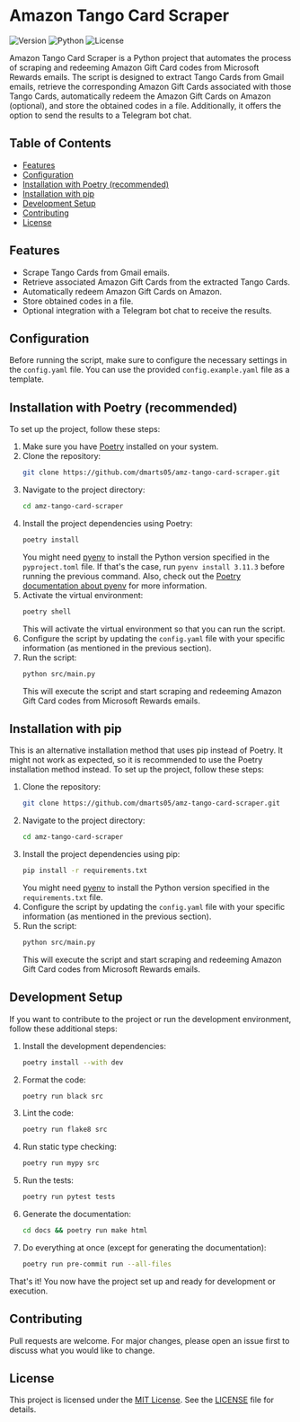 # Amazon Tango Card Scraper
![Version](https://img.shields.io/badge/Version-0.1.0-brightgreen.svg)
![Python](https://img.shields.io/badge/Python-3.11.3-brightgreen.svg)
![License](https://img.shields.io/badge/License-MIT-blue.svg)

Amazon Tango Card Scraper is a Python project that automates the process of scraping and redeeming Amazon Gift Card codes from Microsoft Rewards emails. The script is designed to extract Tango Cards from Gmail emails, retrieve the corresponding Amazon Gift Cards associated with those Tango Cards, automatically redeem the Amazon Gift Cards on Amazon (optional), and store the obtained codes in a file. Additionally, it offers the option to send the results to a Telegram bot chat.

## Table of Contents
* [Features](#features)
* [Configuration](#configuration)
* [Installation with Poetry (recommended)](#installation-with-poetry-recommended)
* [Installation with pip](#installation-with-pip)
* [Development Setup](#development-setup)
* [Contributing](#contributing)
* [License](#license)

## Features
* Scrape Tango Cards from Gmail emails.
* Retrieve associated Amazon Gift Cards from the extracted Tango Cards.
* Automatically redeem Amazon Gift Cards on Amazon.
* Store obtained codes in a file.
* Optional integration with a Telegram bot chat to receive the results.

## Configuration
Before running the script, make sure to configure the necessary settings in the `config.yaml` file. You can use the provided `config.example.yaml` file as a template.

## Installation with Poetry (recommended)
To set up the project, follow these steps:
1. Make sure you have [Poetry](https://python-poetry.org/) installed on your system.
2. Clone the repository:
    ```bash
    git clone https://github.com/dmarts05/amz-tango-card-scraper.git
    ```
3. Navigate to the project directory:
    ```bash
    cd amz-tango-card-scraper
    ```
4. Install the project dependencies using Poetry:
    ```bash
    poetry install
    ```
    You might need [pyenv](https://github.com/pyenv/pyenv) to install the Python version specified in the `pyproject.toml` file. If that's the case, run `pyenv install 3.11.3` before running the previous command. Also, check out the [Poetry documentation about pyenv](https://python-poetry.org/docs/managing-environments/) for more information.
5. Activate the virtual environment:
    ```bash
    poetry shell
    ```
    This will activate the virtual environment so that you can run the script.
6. Configure the script by updating the `config.yaml` file with your specific information (as mentioned in the previous section).
7. Run the script:
    ```bash
    python src/main.py
    ```
    This will execute the script and start scraping and redeeming Amazon Gift Card codes from Microsoft Rewards emails.

## Installation with pip
This is an alternative installation method that uses pip instead of Poetry. It might not work as expected, so it is recommended to use the Poetry installation method instead. To set up the project, follow these steps:
1. Clone the repository:
    ```bash
    git clone https://github.com/dmarts05/amz-tango-card-scraper.git
    ```
2. Navigate to the project directory:
    ```bash
    cd amz-tango-card-scraper
    ```
3. Install the project dependencies using pip:
    ```bash
    pip install -r requirements.txt
    ```
    You might need [pyenv](https://github.com/pyenv/pyenv) to install the Python version specified in the `requirements.txt` file.
4. Configure the script by updating the `config.yaml` file with your specific information (as mentioned in the previous section).
5. Run the script:
    ```bash
    python src/main.py
    ```
    This will execute the script and start scraping and redeeming Amazon Gift Card codes from Microsoft Rewards emails. 

## Development Setup
If you want to contribute to the project or run the development environment, follow these additional steps:
1. Install the development dependencies:
    ```bash
    poetry install --with dev
    ```
2. Format the code:
    ```bash
    poetry run black src
    ```
3. Lint the code:
    ```bash
    poetry run flake8 src
    ```
4. Run static type checking:
    ```bash
    poetry run mypy src
    ```
5. Run the tests:
    ```bash
    poetry run pytest tests
    ```
6. Generate the documentation:
    ```bash
    cd docs && poetry run make html
    ```
7. Do everything at once (except for generating the documentation):
    ```bash
    poetry run pre-commit run --all-files
    ```
That's it! You now have the project set up and ready for development or execution.

## Contributing
Pull requests are welcome. For major changes, please open an issue first to discuss what you would like to change.

## License
This project is licensed under the [MIT License](https://choosealicense.com/licenses/mit/). See the [LICENSE](LICENSE) file for details.